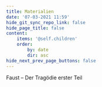 ```yaml
---
title: Materialien
date: '07-03-2021 11:59'
hide_git_sync_repo_link: false
hide_page_title: false
content:
    items: '@self.children'
    order:
        by: date
        dir: asc
hide_next_prev_page_buttons: false
---
```


<div class="accordion">
  <input type="checkbox" id="accordion-1" name="accordion-checkbox" hidden>
  <label class="accordion-header" for="accordion-1">
    <i class="icon icon-arrow-right mr-1"></i>
    Faust – Der Tragödie erster Teil
  </label>
  <div class="accordion-body">
    <!-- Accordions content -->
  </div>
</div>